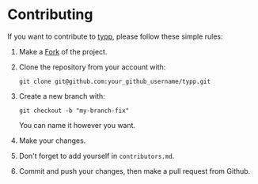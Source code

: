 Contributing
================================================================================

If you want to contribute to [typp](https://github.com/krekhovx/typp), please follow these simple rules:

1. Make a [Fork](https://github.com/krekhovx/typp) of the project.

2. Clone the repository from your account with:

    ```
    git clone git@github.com:your_github_username/typp.git
    ```

3. Create a new branch with:

    ```
    git checkout -b "my-branch-fix"
    ```
    You can name it however you want.

4. Make your changes.

5. Don't forget to add yourself in `contributors.md`.

6. Commit and push your changes, then make a pull request from Github.
